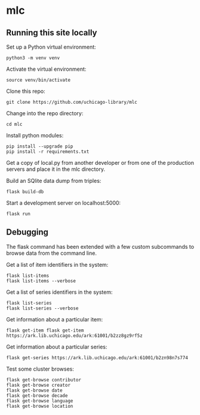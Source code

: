 # mlc

## Running this site locally

Set up a Python virtual environment:

```console
python3 -m venv venv
```

Activate the virtual environment:

```console
source venv/bin/activate
```

Clone this repo:
```console
git clone https://github.com/uchicago-library/mlc
```

Change into the repo directory:
```console
cd mlc
```

Install python modules:
```console
pip install --upgrade pip
pip install -r requirements.txt
```

Get a copy of local.py from another developer or from one of the production
servers and place it in the mlc directory.

Build an SQlite data dump from triples:
```console
flask build-db
```

Start a development server on localhost:5000:
```console
flask run
```

## Debugging

The flask command has been extended with a few custom subcommands to
browse data from the command line.

Get a list of item identifiers in the system:
```console
flask list-items
flask list-items --verbose
```

Get a list of series identifiers in the system:
```console
flask list-series
flask list-series --verbose
```

Get information about a particular item:
```console
flask get-item flask get-item https://ark.lib.uchicago.edu/ark:61001/b2zz8gz9rf5z
```

Get information about a particular series:
```console
flask get-series https://ark.lib.uchicago.edu/ark:61001/b2zn98n7s774
```

Test some cluster browses:
```console
flask get-browse contributor
flask get-browse creator
flask get-browse date
flask get-browse decade
flask get-browse language
flask get-browse location
```
